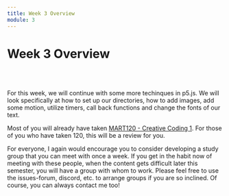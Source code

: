 ```yaml
---
title: Week 3 Overview
module: 3
---
```


# Week 3 Overview <br />


<br />


<br />

For this week, we will continue with some more techinques in p5.js.  We will look specifically at how to set up our directories, how to add images, add some motion, utilize timers, call back functions and change the fonts of our text.

Most of you will already have taken [MART120 - Creative Coding 1](https://montana-media-arts.github.io/120_CreativeCoding1-Fall2022/). For those of you who have taken 120, this will be a review for you.

For everyone, I again would encourage you to consider developing a study group that you can meet with once a week. If you get in the habit now of meeting with these people, when the content gets difficult later this semester, you will have a group with whom to work. Please feel free to use the issues-forum, discord, etc. to arrange groups if you are so inclined.  Of course, you can always contact me too!
